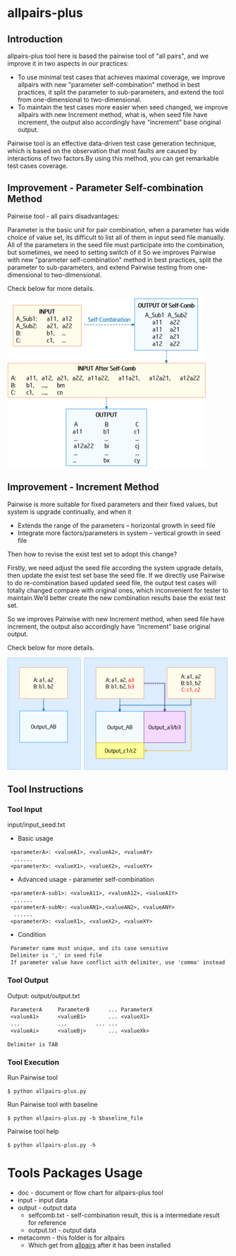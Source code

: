 allpairs-plus
===============

## Introduction

allpairs-plus tool here is based the pairwise tool of "all pairs", and we improve it in two aspects in our practices:
* To use minimal test cases that achieves maximal coverage, we improve allpairs with new "parameter self-combination" method in best practices, it split the parameter to sub-parameters, and extend the tool from one-dimensional to two-dimensional.
* To maintain the test cases more easier when seed changed, we improve allpairs  with new Increment method, what is, when seed file have increment, the output also accordingly have “increment” base original output.

Pairwise tool is an effective data-driven test case generation technique, which is based on the observation that most faults are caused by interactions of two factors.By using this method, you can get remarkable test cases coverage.

## Improvement - Parameter Self-combination Method

Pairwise tool - all pairs disadvantages:

Parameter is the basic unit for pair combination, when a parameter has wide choice of value set, its difficult to list all of them in input seed file manually.
All of the parameters in the seed file must participate into the combination, but sometimes, we need to setting switch of it
So we improves Pairwise with new "parameter self-combination" method in best practices, split the parameter to sub-parameters, and extend Pairwise testing from one-dimensional to two-dimensional.

Check below for more details.

![image](https://github.com/cicili/tools/blob/master/allpairs-plus/doc/self-combination-method.png)

## Improvement - Increment Method

Pairwise is more suitable for fixed parameters and their fixed values, but system is upgrade continually, and when it
* Extends the range of the parameters – horizontal growth in seed file
* Integrate more factors/parameters in system – vertical growth in seed file

Then how to revise the exist test set to adopt this change?

Firstly, we need adjust the seed file according the system upgrade details, then update the exist test set base the seed file. If we directly use Pairwise to do re-combination based updated seed file, the output test cases will totally changed compare with original ones, which inconvenient for tester to maintain.We’d better create the new combination results base the exist test set. 

So we improves Pairwise with new Increment method, when seed file have increment, the output also accordingly have “increment” base original output.

Check below for more details.

![image](https://github.com/cicili/tools/blob/master/allpairs-plus/doc/increment-method.png)

## Tool Instructions

### Tool Input

input/input_seed.txt

* Basic usage
```
 <parameterA>: <valueA1>, <valueA2>, <valueAY>
  ......
 <parameterX>: <valueX1>, <valueX2>, <valueXY>
```

* Advanced usage - parameter self-combination
```
 <parameterA-sub1>: <valueA11>, <valueA12>, <valueA1Y>
  ......
 <parameterA-subN>: <valueAN1>,<valueAN2>, <valueANY>
  ......
 <parameterX>: <valueX1>, <valueX2>, <valueXY>
```

 * Condition
```
 Parameter name must unique, and its case sensitive     
 Delimiter is ',' in seed file
 If parameter value have conflict with delimiter, use 'comma' instead
```
 
### Tool Output

Output: output/output.txt

```
 ParameterA		ParameterB		...	ParameterX
 <valueA1>		<valueB1>		...	<valueX1>
 ...			...			...	...
 <valueAi>		<valueBj>		...	<valueXk>
```
```Delimiter is TAB```

### Tool Execution

Run Pairwise tool

    $ python allpairs-plus.py
    
Run Pairwise tool with baseline

    $ python allpairs-plus.py -b $baseline_file

Pairwise tool help

    $ python allpairs-plus.py -h


# Tools Packages Usage 

* doc - document or flow chart for allpairs-plus tool
* input - input data
* output - output data
  * selfcomb.txt - self-combination result, this is a intermediate result for reference
  * output.txt - output data
* metacomm - this folder is for allpairs
  * Which get from [allpairs](http://sourceforge.net/projects/allpairs/files/allpairs/) after it has been installed
